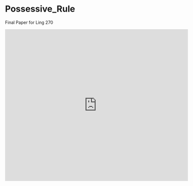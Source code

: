 # Possessive_Rule
Final Paper for Ling 270

<iframe src="https://docs.google.com/gview?url=https://drive.google.com/file/d/1Q67Aawy4X_dGZVe-1BAA1UmxirSHMgmj/view?usp=sharing&embedded=true" style="width:600px; height:500px;" frameborder="0"></iframe>
